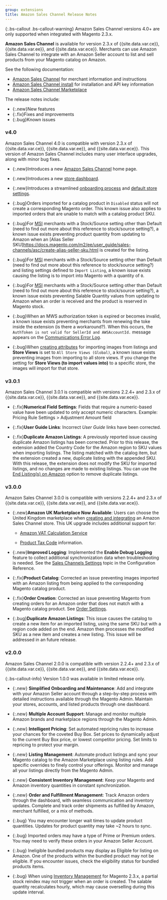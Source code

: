 ```yaml
---
group: extensions
title: Amazon Sales Channel Release Notes
---
```

{:.bs-callout .bs-callout-warning}
Amazon Sales Channel versions 4.0+ are only supported when integrated with Magento 2.3.x.

**Amazon Sales Channel** is available for version 2.3.x of {{site.data.var.ce}}, {{site.data.var.ee}}, and {{site.data.var.ece}}. Merchants can use Amazon Sales Channel to integrate with an Amazon Seller account to list and sell products from your Magento catalog on Amazon.

See the following documentation:

-  [Amazon Sales Channel](https://docs.magento.com/m2/ce/user_guide/sales-channels/asc/amazon-sales-channel.html) for merchant information and instructions
-  [Amazon Sales Channel install]({{site.baseurl}}/extensions/amazon-sales/) for installation and API key information
-  [Amazon Sales Channel Marketplace](http://marketplace.magento.com/magento-module-amazon.html)

The release notes include:

-  {:.new}New features
-  {:.fix}Fixes and improvements
-  {:.bug}Known issues

### v4.0

Amazon Sales Channel 4.0 is compatible with version 2.3.x of {{site.data.var.ce}}, {{site.data.var.ee}}, and {{site.data.var.ece}}. This version of Amazon Sales Channel includes many user interface upgrades, along with minor bug fixes.

-  {:.new}Introduces a new [Amazon Sales Channel](https://docs.magento.com/m2/ee/user_guide/sales-channels/asc/amazon-sales-channel-home.html) home page.

-  {:.new}Introduces a new [store dashboard](https://docs.magento.com/m2/ee/user_guide/sales-channels/asc/amazon-store-dashboard.html).

-  {:.new}Introduces a streamlined [onboarding process](https://docs.magento.com/m2/ee/user_guide/sales-channels/asc/amazon-onboarding-home.html) and [default store settings]((https://docs.magento.com/m2/ee/user_guide/sales-channels/asc/default-store-settings.html)).

-  {:.bug}<!--- CHAN-xxx --->Orders imported for a catalog product in `Disabled` status will not create a corresponding Magento order. This known issue also applies to imported orders that are unable to match with a catalog product SKU.

-  {:.bug}<!--- CHAN-3073 --->For [MSI](https://docs.magento.com/m2/ee/user_guide/sales-channels/asc/order-settings.html#order-creation-with-multi-source-inventory-msi) merchants with a Stock/Source setting other than Default (need to find out more about this reference to stock/source setting?), a known issue exists preventing product quantity from updating to Amazon when an [Alias Seller SKU]https://docs.magento.com/m2/ee/user_guide/sales-channels/asc/create-alias-seller-sku.html is created for the listing.

-  {:.bug}<!--- CHAN-3068 --->For [MSI](https://docs.magento.com/m2/ee/user_guide/sales-channels/asc/order-settings.html#order-creation-with-multi-source-inventory-msi) merchants with a Stock/Source setting other than Default (need to find out more about this reference to stock/source setting?) and listing settings defined to `Import Listing`, a known issue exists causing the listing is to import into Magento with a quantity of `0`.

-  {:.bug}<!--- CHAN-3072 --->For [MSI](https://docs.magento.com/m2/ee/user_guide/sales-channels/asc/order-settings.html#order-creation-with-multi-source-inventory-msi) merchants  with a Stock/Source setting other than Default (need to find out more about this reference to stock/source setting?), a known issue exists preventing Salable Quantity values from updating to Amazon when an order is received and the product is reserved in Magento stock.

-  {:.bug}<!--- CHAN-4127 --->When an MWS authorization token is expired or becomes invalid, a known issue exists preventing merchants from renewing the toke inside the extension (is there a workaround?). When this occurs, the `AuthToken is not valid for SellerId and AWSAccountId.` message appears on the [Communications Error Log](https://docs.magento.com/m2/ee/user_guide/sales-channels/asc/communication-errors-log.html).

-  {:.bug}<!--- CHAN-4102 --->When [creating attributes](https://docs.magento.com/m2/ee/user_guide/sales-channels/asc/managing-attributes.html) for importing images from listings and **Store Views** is set to `All Store Views (Global)`, a known issue exists preventing images from importing to all store views. If you change the setting for **Store Views (to import values into)** to a specific store, the images will import for that store.

### v3.0.1

Amazon Sales Channel 3.0.1 is compatible with versions 2.2.4+ and 2.3.x of {{site.data.var.ce}}, {{site.data.var.ee}}, and {{site.data.var.ece}}.

-  {:.fix}**Numerical Field Settings**: <!--CHAN-3779-->Fields that require a numeric-based value have been updated to only accept numeric characters. Example: Pricing Rule Settings > Adjustment Amount field

-  {:.fix}**User Guide Links**: <!--CHAN-3778-->Incorrect _User Guide_ links have been corrected.

-  {:.fix}**Duplicate Amazon Listings**: <!--CHAN-3593-->A previously reported issue causing duplicate Amazon listings has been corrected. Prior to this release, the extension added the Country Code for the Amazon region to SKU values when importing listings. The listing matched with the catalog item, but the extension created a new, duplicate listing with the appended SKU. With this release, the extension does not modify the SKU for imported listings, and no changes are made to existing listings. You can use the [End Listing(s) on Amazon](https://docs.magento.com/m2/ee/user_guide/sales-channels/asc/end-listings-manually.html) option to remove duplicate listings.

### v3.0.0

Amazon Sales Channel 3.0.0 is compatible with versions 2.2.4+ and 2.3.x of {{site.data.var.ce}}, {{site.data.var.ee}}, and {{site.data.var.ece}}.

-  {:.new}**Amazon UK Marketplace Now Available**: Users can choose the United Kingdom marketplace when [creating and integrating](https://docs.magento.com/m2/ce/user_guide/sales-channels/asc/store-integration.html) an Amazon Sales Channel store. This UK upgrade includes additional support for:

   -  [Amazon VAT Calculation Service](https://services.amazon.co.uk/vat-calculation-service.html)

   -  [Product Tax Code](https://sellercentral.amazon.com/gp/help/help.html?itemID=G200794510&language=en_US) information.

-  {:.new}**Improved Logging**: <!--CHAN-3642, 3672-->Implemented the **Enable Debug Logging** feature to collect additional synchronization data when troubleshooting is needed. See the [Sales Channels Settings](https://docs.magento.com/m2/ce/user_guide/configuration/sales-channels/global-settings.html) topic in the Configuration Reference.

-  {:.fix}**Product Catalog**: <!--CHAN-3687-->Corrected an issue preventing images imported with an Amazon listing from being applied to the corresponding Magento catalog product.

-  {:.fix}**Order Creation**: <!--CHAN-3708-->Corrected an issue preventing Magento from creating orders for an Amazon order that does not match with a Magento catalog product. See [Order Settings](https://docs.magento.com/m2/ce/user_guide/sales-channels/asc/order-settings.html).

-  {:.bug}**Duplicate Amazon Listings**: <!--CHAN-3593-->This issue causes the catalog to create a new item for an imported listing, using the same SKU but with a region code added on the end. Amazon then processes the modified SKU as a new item and creates a new listing. This issue will be addressed in an future release.

### v2.0.0

Amazon Sales Channel 2.0.0 is compatible with version 2.2.4+ and 2.3.x of {{site.data.var.ce}}, {{site.data.var.ee}}, and {{site.data.var.ece}}.

 {:.bs-callout-info}
Version 1.0.0 was available in limited release only.

-  {:.new} **Simplified Onboarding and Maintenance**: Add and integrate with your Amazon Seller account through a step-by-step process with detailed instructions available through the Magento Admin. Maintain your stores, accounts, and listed products through one dashboard.

-  {:.new} **Multiple Account Support**: Manage and monitor multiple Amazon brands and marketplace regions through the Magento Admin.

-  {:.new} **Intelligent Pricing**: Set automated repricing rules to increase your chances for the coveted Buy Box. Set prices to dynamically adjust to the current Buy Box price, or lowest competitor pricing. Set limits to repricing to protect your margin.

-  {:.new} **Listing Management**: Automate product listings and sync your Magento catalog to the Amazon Marketplace using listing rules. Add specific overrides to finely control your offerings. Monitor and manage all your listings directly from the Magento Admin.

-  {:.new} **Consistent Inventory Management**: Keep your Magento and Amazon inventory quantities in constant synchronization.

-  {:.new} **Order and Fulfillment Management**: Track Amazon orders through the dashboard, with seamless communication and inventory updates. Complete and track order shipments as fulfilled by Amazon, merchant fulfilled, or a mix of methods.

-  {:.bug} You may encounter longer wait times to update product quantities. Updates for product quantity may take ~2 hours to sync.

-  {:.bug} Imported orders may have a type of Prime or Premium orders. You may need to verify these orders in your Amazon Seller Account.

-  {:.bug} Ineligible bundled products may display as Eligible for listing on Amazon. One of the products within the bundled product may not be eligible. If you encounter issues, check the eligibility status for bundled products items.

-  {:.bug} When using [Inventory Management](https://docs.magento.com/m2/ce/user_guide/catalog/inventory-management.html) for Magento 2.3.x, a partial stock reindex may not trigger when an order is created. The salable quantity recalculates hourly, which may cause overselling during this update interval.
